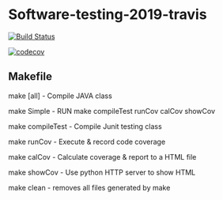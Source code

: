 # Software-testing-2019-travis

[![Build Status](https://travis-ci.org/YuShaoSu/Software-testing-2019-travis.svg?branch=master)](https://travis-ci.org/YuShaoSu/Software-testing-2019-travis)

[![codecov](https://codecov.io/gh/YuShaoSu/Software-testing-2019-travis/branch/master/graph/badge.svg)](https://codecov.io/gh/YuShaoSu/Software-testing-2019-travis)


## Makefile
make [all]		- Compile JAVA class

make Simple		- RUN make compileTest runCov calCov showCov

make compileTest	- Compile Junit testing class

make runCov		- Execute & record code coverage

make calCov		- Calculate coverage & report to a HTML file

make showCov		- Use python HTTP server to show HTML

make clean		- removes all files generated by make
